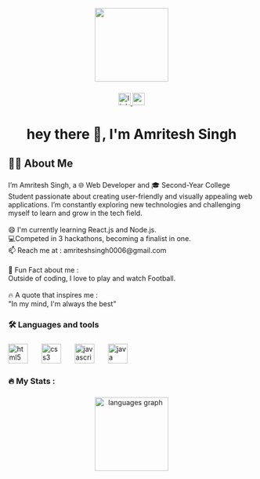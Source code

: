<div align="center">
  <img height="150" src="https://i.giphy.com/media/v1.Y2lkPTc5MGI3NjExNDE0aWE2a3JjMjFhdjl2YzRuNWJveGNrdnBtMWU5b3pwOTJiazVlaCZlcD12MV9pbnRlcm5hbF9naWZfYnlfaWQmY3Q9Zw/bGgsc5mWoryfgKBx1u/giphy.gif"  />
</div>

###

<div align="center">
  <a href="https://www.linkedin.com/in/amriteshs11/" target="_blank">
    <img src="https://img.shields.io/static/v1?message=LinkedIn&logo=linkedin&label=&color=0077B5&logoColor=white&labelColor=&style=for-the-badge" height="25" alt="linkedin logo"  />
  </a>
  <a href="https://mail.google.com/mail/u/0/#inbox?compose=GTvVlcRzDsfXMMSkvhpjtPVhmvvhlcbfLhjKdpswpvPlWfdrhzvHZcqvjxzZlZTztWffFwXhjCFdD" target="_blank">
    <img src="https://img.shields.io/static/v1?message=Gmail&logo=gmail&label=&color=D14836&logoColor=white&labelColor=&style=for-the-badge" height="25" alt="gmail logo"  />
  </a>
</div>

###

<h1 align="center">hey there 👋, I'm Amritesh Singh</h1>

###

<h2 align="left">👩‍💻  About Me</h2>

###

<p align="left">I’m Amritesh Singh, a 🌐 Web Developer and 🎓  Second-Year College Student passionate about creating user-friendly and visually appealing web applications. I’m constantly exploring new technologies and challenging myself to learn and grow in the tech field.<br><br>😄 I'm currently learning React.js and Node.js.<br>💻Competed in 3 hackathons, becoming a finalist in one.<br>📫 Reach me at :  amriteshsingh0006@gmail.com<br><br>🌈 Fun Fact about me : <br>Outside of coding, I love to play  and watch Football.<br><br>🔥 A quote that inspires me :<br>"In my mind, I'm always the best"</p>

###

<h3 align="left">🛠 Languages and tools</h3>

###

<div align="left">
  <img src="https://cdn.jsdelivr.net/gh/devicons/devicon/icons/html5/html5-original.svg" height="40" alt="html5 logo"  />
  <img width="20" />
  <img src="https://cdn.jsdelivr.net/gh/devicons/devicon/icons/css3/css3-original.svg" height="40" alt="css3 logo"  />
  <img width="20" />
  <img src="https://cdn.jsdelivr.net/gh/devicons/devicon/icons/javascript/javascript-original.svg" height="40" alt="javascript logo"  />
  <img width="20" />
  <img src="https://cdn.jsdelivr.net/gh/devicons/devicon/icons/java/java-original.svg" height="40" alt="java logo"  />
</div>

###

<h3 align="left">🔥   My Stats :</h3>

###

<div align="center">
  <img src="https://github-readme-stats.vercel.app/api/top-langs?username=Amrisingh&locale=en&hide_title=false&layout=compact&card_width=320&langs_count=5&theme=dracula&hide_border=false&order=2" height="150" alt="languages graph"  />
</div>

###
